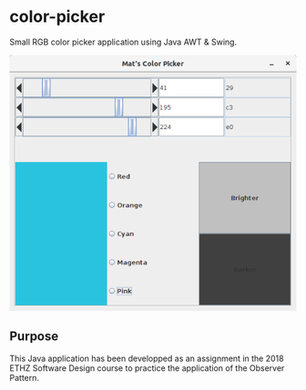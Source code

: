 # color-picker
Small RGB color picker application using Java AWT &amp; Swing.

![color-picker](https://github.com/matthaeusheer/color-picker/blob/master/img/color_picker.png)

## Purpose
This Java application has been developped as an assignment in the 2018 ETHZ Software Design course to practice the application of the Observer Pattern.
